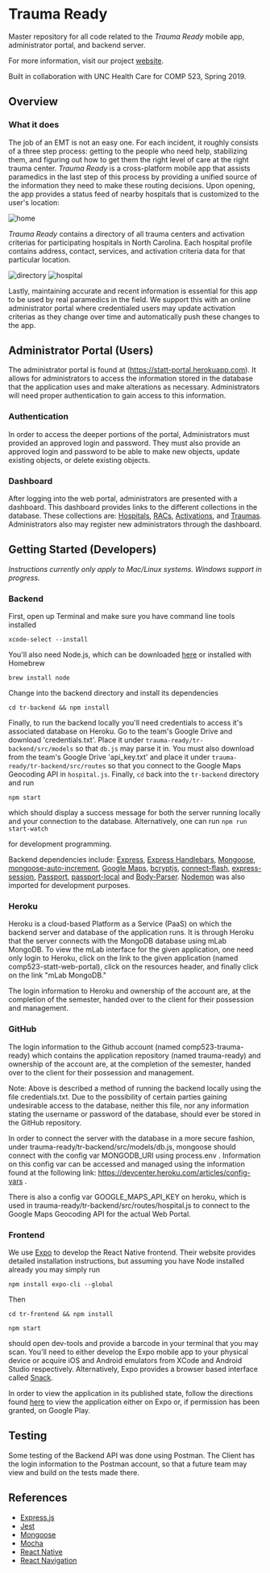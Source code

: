 # Trauma Ready 
Master repository for all code related to the *Trauma Ready* mobile app, administrator portal, and backend server. 

For more information, visit our project [website](https://comp523-trauma-ready.github.io).

Built in collaboration with UNC Health Care for COMP 523, Spring 2019. 

## Overview

### What it does
The job of an EMT is not an easy one. For each incident, it roughly consists of a three step process: getting to the people who need help, stabilizing them, and figuring out how to get them the right level of care at the right trauma center. *Trauma Ready* is a cross-platform mobile app that assists paramedics in the last step of this process by providing a unified source of the information they need to make these routing decisions. Upon opening, the app provides a status feed of nearby hospitals that is customized to 
the user's location: 

![home](tr-frontend/screenshots/pixel-2/home.png?raw=true "Home")

*Trauma Ready* contains a directory of all trauma centers and activation criterias for participating hospitals in North Carolina. Each hospital profile contains address, contact, services, and activation criteria data for that particular location. 

![directory](tr-frontend/screenshots/pixel-2/directory.png?raw=true "Directory")
![hospital](tr-frontend/screenshots/pixel-2/hospital-top.png?raw=true "Hospital")

Lastly, maintaining accurate and recent information is essential for this app to be used by real paramedics in the field. We support this with an online administrator portal where credentialed users may update activation criterias as they change over time and 
automatically push these changes to the app. 

## Administrator Portal (Users)
The administrator portal is found at (https://statt-portal.herokuapp.com). It allows for administrators to access the information stored in the database that the application uses and make alterations as necessary. Administrators will need proper authentication to gain access to this information.

### Authentication
In order to access the deeper portions of the portal, Administrators must provided an approved login and password. They must also provide an approved login and password to be able to make new objects, update existing objects, or delete existing objects.

### Dashboard
After logging into the web portal, administrators are presented with a dashboard. This dashboard provides links to the different collections in the database. These collections are: [Hospitals](https://statt-portal.herokuapp.com/hospital), [RACs](https://statt-portal.herokuapp.com/rac), [Activations](https://statt-portal.herokuapp.com/activations), and [Traumas](https://statt-portal.herokuapp.com/trauma). Administrators also may register new administrators through the dashboard.

## Getting Started (Developers)

*Instructions currently only apply to Mac/Linux systems. Windows support in progress.*

### Backend
First, open up Terminal and make sure you have command line tools installed 

  `xcode-select --install`

You'll also need Node.js, which can be downloaded [here](https://nodejs.org/en/) or installed with Homebrew 

  `brew install node` 

Change into the backend directory and install its dependencies 

  `cd tr-backend && npm install` 

Finally, to run the backend locally you'll need credentials to access it's associated database on Heroku. Go to the team's Google Drive and download 'credentials.txt'. Place it under `trauma-ready/tr-backend/src/models` so that `db.js` may parse it in. You must also download from the team's Google Drive 'api_key.txt' and place it under `trauma-ready/tr-backend/src/routes` so that you connect to the Google Maps Geocoding API in `hospital.js`. Finally, `cd` back into the `tr-backend` directory and run 

  `npm start`

which should display a success message for both the server running locally and your connection to the database. Alternatively, one can run 
   `npm run start-watch`
   
for development programming.

Backend dependencies include: [Express](https://expressjs.com), [Express Handlebars](https://www.npmjs.com/package/express-handlebars), [Mongoose](https://mongoosejs.com/), [mongoose-auto-increment](https://www.npmjs.com/package/mongoose-auto-increment), [Google Maps](https://developers.google.com/maps/documentation/geocoding/intro), [bcryptjs](https://www.npmjs.com/package/bcryptjs), [connect-flash](https://www.npmjs.com/package/connect-flash), [express-session](https://github.com/expressjs/session), [Passport](http://www.passportjs.org/), [passport-local](https://www.npmjs.com/package/passport-local) and [Body-Parser](https://www.npmjs.com/package/body-parser). [Nodemon](https://nodemon.io/) was also imported for development purposes.

### Heroku
Heroku is a cloud-based Platform as a Service (PaaS) on which the backend server and database of the application runs. It is through Heroku that the server connects with the MongoDB database using mLab MongoDB. To view the mLab interface for the given application, one need only login to Heroku, click on the link to the given application (named comp523-statt-web-portal), click on the resources header, and finally click on the link "mLab MongoDB."

The login information to Heroku and ownership of the account are, at the completion of the semester, handed over to the client for their possession and management.

### GitHub
The login information to the Github account (named comp523-trauma-ready) which contains the application repository (named trauma-ready) and ownership of the account are, at the completion of the semester, handed over to the client for their possession and management.

Note: Above is described a method of running the backend locally using the file credentials.txt. Due to the possibility of certain parties gaining undesirable access to the database, neither this file, nor any information stating the username or password of the database, should ever be stored in the GitHub repository. 

In order to connect the server with the database in a more secure fashion, under trauma-ready/tr-backend/src/models/db.js, mongoose should connect with the config var MONGODB_URI using process.env . Information on this config var can be accessed and managed using the information found at the following link: https://devcenter.heroku.com/articles/config-vars .

There is also a config var GOOGLE_MAPS_API_KEY on heroku, which is used in trauma-ready/tr-backend/src/routes/hospital.js to connect to the Google Maps Geocoding API for the actual Web Portal.

### Frontend

We use [Expo](https://expo.io/learn) to develop the React Native frontend. Their website provides detailed installation instructions, but assuming you have Node installed already you may simply run

  `npm install expo-cli --global`

Then 

  `cd tr-frontend && npm install`
  
  `npm start`
  
should open dev-tools and provide a barcode in your terminal that you may scan. You'll need to either develop the Expo mobile app to your physical device or acquire iOS and Android emulators from XCode and Android Studio respectively. Alternatively, Expo provides a browser based interface called [Snack](https://snack.expo.io). 

In order to view the application in its published state, follow the directions found [here](https://comp523-trauma-ready.github.io/getting-the-app.html) to view the application either on Expo or, if permission has been granted, on Google Play. 

## Testing 

Some testing of the Backend API was done using Postman. The Client has the login information to the Postman account, so that a future team may view and build on the tests made there. 

## References 

* [Express.js](https://expressjs.com)
* [Jest](https://jestjs.io)
* [Mongoose](https://mongoosejs.com)
* [Mocha](https://mochajs.org)
* [React Native](https://facebook.github.io/react-native/)
* [React Navigation](https://reactnavigation.org)
